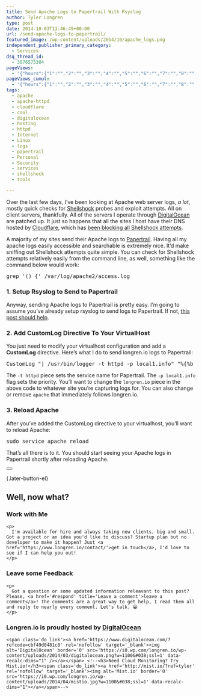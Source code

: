 ```yaml
---
title: Send Apache Logs to Papertrail With Rsyslog
author: Tyler Longren
type: post
date: 2014-10-03T13:46:49+00:00
url: /send-apache-logs-to-papertrail/
featured_image: /wp-content/uploads/2014/10/apache_logs.png
independent_publisher_primary_category:
  - Services
dsq_thread_id:
  - 3076575304
pageViews:
  - '{"hours":{"1":"","2":"","3":"","4":"","5":"","6":"","7":"","8":"","9":"","10":"","11":"","12":"","13":"","14":"","15":"","16":"","17":"","18":"","19":"","20":"","21":"","22":"","23":"","24":"","25":"","26":"","27":"","28":"","29":"","30":"","31":"","32":"","33":"","34":"","35":"","36":"","37":"","38":"","39":"","40":"","41":"","42":"","43":"","44":"","45":"","46":"","47":""},"days":{"2":"","3":"","4":"","5":"","6":"","7":"","8":"","9":"","10":"","11":"","12":"","13":"","14":""},"weeks":{"3":"","4":"","5":"","6":"","7":"","8":"","9":"","10":"","11":"","12":""},"months":{"4":"","5":"","6":"","7":"","8":"","9":"","10":"","11":"","12":"","13":"","14":"","15":"","16":"","17":"","18":"","19":"","20":"","21":"","22":"","23":"","24":""}}'
pageViews_cumul:
  - '{"hours":{"1":"","2":"","3":"","4":"","5":"","6":"","7":"","8":"","9":"","10":"","11":"","12":"","13":"","14":"","15":"","16":"","17":"","18":"","19":"","20":"","21":"","22":"","23":"","24":"","25":"","26":"","27":"","28":"","29":"","30":"","31":"","32":"","33":"","34":"","35":"","36":"","37":"","38":"","39":"","40":"","41":"","42":"","43":"","44":"","45":"","46":"","47":""},"days":{"2":"","3":"","4":"","5":"","6":"","7":"","8":"","9":"","10":"","11":"","12":"","13":"","14":""},"weeks":{"3":"","4":"","5":"","6":"","7":"","8":"","9":"","10":"","11":"","12":""},"months":{"4":"","5":"","6":"","7":"","8":"","9":"","10":"","11":"","12":"","13":"","14":"","15":"","16":"","17":"","18":"","19":"","20":"","21":"","22":"","23":"","24":""}}'
tags:
  - apache
  - apache-httpd
  - cloudflare
  - cool
  - digitalocean
  - hosting
  - httpd
  - Internet
  - Linux
  - logs
  - papertrail
  - Personal
  - Security
  - services
  - shellshock
  - tools

---
```

 

Over the last few days, I&#8217;ve been looking at Apache web server logs, _a lot_, mostly quick checks for [Shellshock][1] probes and exploit attempts. All on client servers, thankfully. All of the servers I operate through [DigitalOcean][2] are patched up. It just so happens that all the sites I host have their DNS hosted by [Cloudflare][3], which has [been blocking all Shellshock attempts][4].

A majority of my sites send their Apache logs to [Papertrail][5]. Having all my apache logs easily accessible and searchable is extremely nice. It&#8217;d make sniffing out Shellshock attempts quite simple. You can check for Shellshock attempts relatively easily from the command line, as well, something like the command below would work:

<pre class="wp-block-preformatted">grep '() {' /var/log/apache2/access.log</pre>

### 1. Setup Rsyslog to Send to Papertrail

Anyway, sending Apache logs to Papertrail is pretty easy. I&#8217;m going to assume you&#8217;ve already setup rsyslog to send logs to Papertrail. If not, [this post should help][6].

### 2. Add CustomLog Directive To Your VirtualHost

You just need to modify your virtualhost configuration and add a **CustomLog** directive. Here&#8217;s what I do to send longren.io logs to Papertrail:

<pre class="wp-block-preformatted">CustomLog "| /usr/bin/logger -t httpd -p local1.info" "%{%b %d %X}t longren.io apache %h %l %u %t "%r"%&gt;s %b "%{Referer}i" "%{User-agent}i""</pre>

The `-t httpd` piece sets the service name for Papertrail. The `-p local1.info` flag sets the priority. You&#8217;ll want to change the `longren.io` piece in the above code to whatever site you&#8217;re capturing logs for. You can also change or remove `apache` that immediately follows longren.io.

### 3. Reload Apache

After you&#8217;ve added the CustomLog directive to your virtualhost, you&#8217;ll want to reload Apache:

<pre class="wp-block-preformatted">sudo service apache reload</pre>

That&#8217;s all there is to it. You should start seeing your Apache logs in Papertrail shortly after reloading Apache.

<div class="wpulike wpulike-default " >
  <div class="wp_ulike_general_class wp_ulike_is_not_liked">
    <button type="button"
					aria-label="Like Button"
					data-ulike-id="7520"
					data-ulike-nonce="cd55905e39"
					data-ulike-type="likeThis"
					data-ulike-template="wpulike-default"
					data-ulike-display-likers="0"
					data-ulike-disable-pophover="0"
					class="wp_ulike_btn wp_ulike_put_image wp_likethis_7520"></button><span class="count-box"></span>
  </div>
</div>

[][7]{.later-button-el}

<div class='what-next'>
  <h2>
    Well, now what?
  </h2>
  
  <div class='hire'>
    <h3>
      Work with Me
    </h3>
    
    <p>
      I'm available for hire and always taking new clients, big and small. Got a project or an idea you'd like to discuss? Startup plan but no developer to make it happen? Just <a href='https://www.longren.io/contact/'>get in touch</a>, I'd love to see if I can help you out!
    </p>
  </div>
  
  <div class='hire'>
    <h3>
      Leave some Feedback
    </h3>
    
    <p>
      Got a question or some updated information releavant to this post? Please, <a href='#respond' title='Leave a comment'>leave a comment</a>! The comments are a great way to get help, I read them all and reply to nearly every comment. Let's talk. 😀
    </p>
  </div>
  
  <div class='now-what-bottom-ad'>
    <h3>
      Longren.io is proudly hosted by <a href='https://www.digitalocean.com/?refcode=cbf49d0481c8'>DigitalOcean</a>
    </h3>
    
    <span class='do_link'><a href='https://www.digitalocean.com/?refcode=cbf49d0481c8' rel='nofollow' target='_blank'><img alt='DigitalOcean' border='0' src='https://i0.wp.com/longren.io/wp-content/uploads/2014/03/digitalocean.png?w=1100&#038;ssl=1' data-recalc-dims="1" /></a></span> <!--<h3>Need Cloud Monitoring? Try Mist.io!</h3><span class='do_link'><a href='http://mist.io/?ref=tyler' rel='nofollow' target='_blank'><img alt='Mist.io' border='0' src='https://i0.wp.com/longren.io/wp-content/uploads/2014/04/mistio.jpg?w=1100&#038;ssl=1' data-recalc-dims="1"></a></span>-->
  </div>
</div>

 [1]: http://en.wikipedia.org/wiki/Shellshock_(software_bug)
 [2]: https://www.digitalocean.com/?refcode=cbf49d0481c8
 [3]: http://cloudflare.com
 [4]: https://blog.cloudflare.com/shellshock-protection-enabled-for-all-customers/
 [5]: https://papertrailapp.com/?thank=33d541
 [6]: https://longren.io/aggregate-system-and-application-logs-with-papertrail/
 [7]: #
